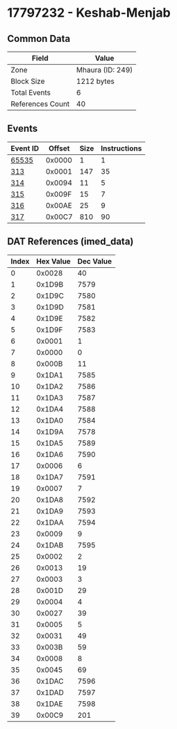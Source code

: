 # 17797232 - Keshab-Menjab

## Common Data

| Field            | Value            |
|------------------|------------------|
| Zone             | Mhaura (ID: 249) |
| Block Size       | 1212 bytes       |
| Total Events     | 6                |
| References Count | 40               |

## Events

| Event ID            | Offset   |   Size |   Instructions |
|---------------------|----------|--------|----------------|
| [65535](./65535.md) | 0x0000   |      1 |              1 |
| [313](./313.md)     | 0x0001   |    147 |             35 |
| [314](./314.md)     | 0x0094   |     11 |              5 |
| [315](./315.md)     | 0x009F   |     15 |              7 |
| [316](./316.md)     | 0x00AE   |     25 |              9 |
| [317](./317.md)     | 0x00C7   |    810 |             90 |

## DAT References (imed_data)

|   Index | Hex Value   |   Dec Value |
|---------|-------------|-------------|
|       0 | 0x0028      |          40 |
|       1 | 0x1D9B      |        7579 |
|       2 | 0x1D9C      |        7580 |
|       3 | 0x1D9D      |        7581 |
|       4 | 0x1D9E      |        7582 |
|       5 | 0x1D9F      |        7583 |
|       6 | 0x0001      |           1 |
|       7 | 0x0000      |           0 |
|       8 | 0x000B      |          11 |
|       9 | 0x1DA1      |        7585 |
|      10 | 0x1DA2      |        7586 |
|      11 | 0x1DA3      |        7587 |
|      12 | 0x1DA4      |        7588 |
|      13 | 0x1DA0      |        7584 |
|      14 | 0x1D9A      |        7578 |
|      15 | 0x1DA5      |        7589 |
|      16 | 0x1DA6      |        7590 |
|      17 | 0x0006      |           6 |
|      18 | 0x1DA7      |        7591 |
|      19 | 0x0007      |           7 |
|      20 | 0x1DA8      |        7592 |
|      21 | 0x1DA9      |        7593 |
|      22 | 0x1DAA      |        7594 |
|      23 | 0x0009      |           9 |
|      24 | 0x1DAB      |        7595 |
|      25 | 0x0002      |           2 |
|      26 | 0x0013      |          19 |
|      27 | 0x0003      |           3 |
|      28 | 0x001D      |          29 |
|      29 | 0x0004      |           4 |
|      30 | 0x0027      |          39 |
|      31 | 0x0005      |           5 |
|      32 | 0x0031      |          49 |
|      33 | 0x003B      |          59 |
|      34 | 0x0008      |           8 |
|      35 | 0x0045      |          69 |
|      36 | 0x1DAC      |        7596 |
|      37 | 0x1DAD      |        7597 |
|      38 | 0x1DAE      |        7598 |
|      39 | 0x00C9      |         201 |
